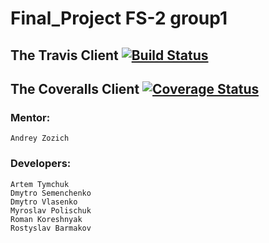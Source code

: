 # Final_Project FS-2 group1 


## The Travis Client [![Build Status](https://travis-ci.org/Romik9/Final_Project.svg?branch=master)](https://travis-ci.org/Romik9/Final_Project)
## The Coveralls Client [![Coverage Status](https://coveralls.io/repos/github/Romik9/Final_Project/badge.svg?branch=master)](https://coveralls.io/github/Romik9/Final_Project?branch=master)


### Mentor: 
    Andrey Zozich

### Developers:
    Artem Tymchuk
    Dmytro Semenchenko
    Dmytro Vlasenko
    Myroslav Polischuk
    Roman Koreshnyak
    Rostyslav Barmakov
